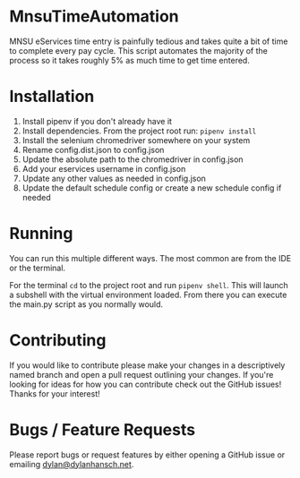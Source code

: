 # MnsuTimeAutomation
MNSU eServices time entry is painfully tedious and takes quite a bit of time to complete every pay cycle. This script automates the majority of the process so it takes roughly 5% as much time to get time entered.

# Installation
1. Install pipenv if you don't already have it
2. Install dependencies. From the project root run: `pipenv install`
3. Install the selenium chromedriver somewhere on your system
4. Rename config.dist.json to config.json
5. Update the absolute path to the chromedriver in config.json
6. Add your eservices username in config.json
7. Update any other values as needed in config.json
8. Update the default schedule config or create a new schedule config if needed

# Running
You can run this multiple different ways. The most common are from the IDE or the terminal.

For the terminal `cd` to the project root and run `pipenv shell`. This will launch a subshell with the virtual environment loaded. From there you can execute the main.py script as you normally would.

# Contributing
If you would like to contribute please make your changes in a descriptively named branch and open a pull request outlining your changes. If you're looking for ideas for how you can contribute check out the GitHub issues! Thanks for your interest!

# Bugs / Feature Requests
Please report bugs or request features by either opening a GitHub issue or emailing [dylan@dylanhansch.net](mailto:dylan@dylanhansch.net).
